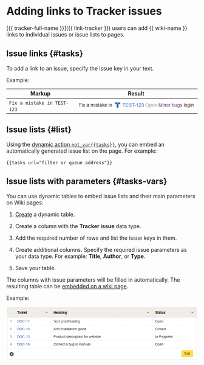 # Adding links to Tracker issues

[{{ tracker-full-name }}]({{ link-tracker }}) users can add {{ wiki-name }} links to individual issues or issue lists to pages.


## Issue links {#tasks}

To add a link to an issue, specify the issue key in your text.

Example:

| Markup | Result |
| ----- | ----- |
| ``` Fix a mistake in TEST-123 ``` | ![](../_assets/wiki/tracker-magic-link.png) |

## Issue lists {#list}

Using the [dynamic action `not_var{{tasks}}`](actions/objects.md#section_ad2_fkg_1db), you can embed an automatically generated issue list on the page. For example:

```
{{tasks url="filter or queue address"}}
```

## Issue lists with parameters {#tasks-vars}

You can use dynamic tables to embed issue lists and their main parameters on Wiki pages:

1. [Create](create-grid.md) a dynamic table.

1. Create a column with the **Tracker issue** data type.

1. Add the required number of rows and list the issue keys in them.

1. Create additional columns. Specify the required issue parameters as your data type. For example: **Title**, **Author**, or **Type**.

1. Save your table.

The columns with issue parameters will be filled in automatically. The resulting table can be [embedded on a wiki page](add-grid.md).

Example:

![](../_assets/wiki/tickets-grid-example.png)

